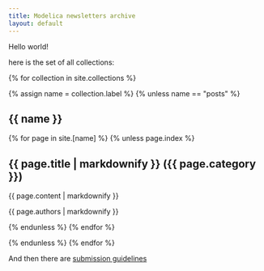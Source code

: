 ```yaml
---
title: Modelica newsletters archive
layout: default
---
```


Hello world!

here is the set of all collections:

{% for collection in site.collections %}

  {% assign name = collection.label %}
  {% unless name == "posts" %}
  
  <section>
    <h1>{{ name }}</h1>
    {% for page in site.[name] %}
    {% unless page.index %}
    <article>
      <h2>{{ page.title | markdownify }} ({{ page.category }})</h2>
      <p>{{ page.content | markdownify }}</p>
      <p>{{ page.authors | markdownify }}</p>
    </article>
    {% endunless %}
    {% endfor %}
    
  </section>

{% endunless %}
{% endfor %}

And then there are [submission guidelines](sg.html)

<section>
<!-- Global site tag (gtag.js) - Google Analytics -->
<script async src="https://www.googletagmanager.com/gtag/js?id=UA-114571919-1"></script>
<script>
  window.dataLayer = window.dataLayer || [];
  function gtag(){dataLayer.push(arguments);}
  gtag('js', new Date());

  gtag('config', 'UA-114571919-1');
</script>
</section>
